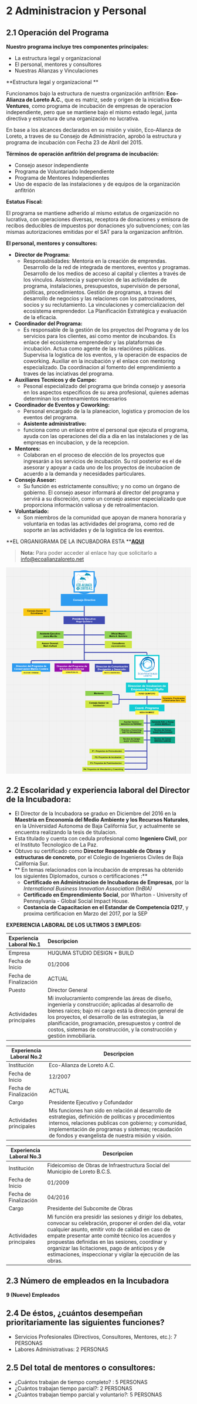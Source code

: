 # 2 Administracion y Personal

## 2.1 Operación del Programa

**Nuestro programa incluye tres componentes principales:**

* La estructura legal y organizacional
* El personal, mentores y consultores
* Nuestras Alianzas y Vinculaciones

**Estructura legal y organizacional **

Funcionamos bajo la estructura de nuestra organización anfitrión: **Eco-Alianza de Loreto A.C.**, que es matriz, sede y origen de la iniciativa **Eco-Ventures**, como programa de incubación de empresas de operacion independiente, pero que se mantiene bajo el mismo estado legal, junta directiva y estructura de una organización no lucrativa.

En base a los alcances declarados en su misión y visión, Eco-Alianza de Loreto, a traves de su Consejo de Administración, aprobó la estructura y programa de incubación con Fecha 23 de Abril del 2015.

**Términos de operación anfitrión del programa de incubación:**

* Consejo asesor independiente
* Programa de Voluntariado Independiente 
* Programa de Mentores Independientes
* Uso de espacio de las instalaciones y de equipos de la organización anfitrión

**Estatus Fiscal:**

El programa se mantiene adherido al mismo estatus de organización no lucrativa, con operaciones diversas, receptora de donaciones y emisora de recibos deducibles de impuestos por donaciones y/o subvenciones; con las mismas autorizaciones emitidas por el SAT para la organizacion anfitrión.

**El personal, mentores y consultores:**

* **Director de Programa:**
  * Responsabilidades: Mentoria en la creación de emprendas. Desarrollo de la red de integrada de mentores, eventos y programas. Desarrollo de los medios de acceso al capital y clientes a través de los vínculos. Asistencia y supervicion de las actividades de programa, instalaciones, presupuestos, supervisión de personal, políticas, procedimientos. Gestión de programas, a traves del desarrollo de negocios y las relaciones con los patrocinadores, socios y su reclutamiento. La vinculaciones y comercializacion del ecosistema emprendedor. La Planificación Estratégica y evaluación de la eficacia.
* **Coordinador del Programa:**
  * Es responsable de la gestión de los proyectos del Programa y de los servicios para los clientes, asi como mentor de incubandos. Es enlace del ecosistema emprendedor y las plataformas de incubación. Actua como agente de las relaciónes públicas. Supervisa la logística de los eventos, y la operación de espacios de coworking. Auxiliar en la incubación y el enlace con mentoring especializado. Da coordinacion al fomento del emprendimiento a traves de las inciativas del programa.
* **Auxiliares Tecnicos y de Campo:**
  * Pesonal especializado del programa que brinda consejo y asesoria en los aspectos especificos de su area profesional, quienes ademas determinan los entrenamientos necesarios 
* **Coordinador de Eventos y Coworking:**
  * Personal encargado de la la planeacion, logistica y promocion de los eventos del programa.
  * **Asistente administrativo:**
  * funciona como un enlace entre el personal que ejecuta el programa, ayuda con las operaciones del día a día en las instalaciones y de las empresas en incubacion, y de la recepcion.
* **Mentores:**
  * Colaboran en el proceso de elección de los proyectos que ingresarán a los servicios de incubación. Su rol posterior es el de asesorar y apoyar a cada uno de los proyectos de incubacion de acuerdo a la demanda y necesidades particulares.
* **Consejo Asesor:**
  * Su función es estrictamente consultivo; y no como un órgano de gobierno. El consejo asesor informará al director del programa y servirá a su discreción, como un consejo asesor especializado que proporciona información valiosa y de retroalimentacion.
* **Voluntariado:**
  * Son miembros de la comunidad que apoyan de manera honoraria y voluntaria en todas las actividades del programa, como red de soporte an las actividades y de la logistica de los eventos.

**EL ORGANIGRAMA DE LA INCUBADORA ESTA **[**AQUI**](https://drive.google.com/a/ecoalianzaloreto.org/file/d/0ByoBgBwWpuxHYnhkeW9HNjBmZXM/view?usp=sharing)

> **Nota:** Para poder acceder al enlace hay que solicitarlo a info@ecoalianzaloreto.net

![Organigrama](../.gitbook/assets/organ_ev.png)

## 2.2 Escolaridad y experiencia laboral del Director de la Incubadora:

* El Director de la Incubadora se graduo en Diciembre del 2016 en la **Maestria en Enconomia del Medio Ambiente y los Recursos Naturales**, en la Universidad Autonoma de Baja California Sur, y actualmente se encuentra realizando la tesis de titulacion.
* Esta titulado y cuenta con cedula profesional como **Ingeniero Civil**, por el Instituto Tecnologico de La Paz.
* Obtuvo su certificado como **Director Responsable de Obras y estructuras de concreto**, por el Colegio de Ingenieros Civiles de Baja California Sur.
* ** En temas relacionados con la incubación de empresas ha obtenido los siguientes Diplomados, cursos o certificaciones :**
  * **Certificado en Administracion de Incubadoras de Empresas**, por la _International Business Innovation Association \(InBIA\)_
  * **Certificado en Emprendimiento Social**,  por Wharton - University of Pennsylvania - Global Social Impact House.
  * **Costancia de Capacitacion en el Estandar de Competencia 0217**, y proxima certificacion en Marzo del 2017, por la SEP

**EXPERIENCIA LABORAL DE LOS ULTIMOS 3 EMPLEOS:**

| Experiencia Laboral No.1 | Descripcion |
| :--- | :--- |
| Empresa | HUQUMA STUDIO DESIGN + BUILD |
| Fecha de Inicio | 01/2006 |
| Fecha de Finalización | ACTUAL |
| Puesto | Director General |
| Actividades principales | Mi involucramiento comprende las áreas de diseño, ingeniería y construcción; aplicadas al desarrollo de bienes raíces; bajo mi cargo está la dirección general de los proyectos, el desarrollo de las estrategias, la planificación, programación, presupuestos y control de costos, sistemas de construcción, y la construcción y gestión inmobiliaria. |

| Experiencia Laboral No.2 | Descripcion |
| --- | --- |
| Institución | Eco-Alianza de Loreto A.C. |
| Fecha de Inicio | 12/2007 |
| Fecha de Finalización | ACTUAL |
| Cargo | Presidente Ejecutivo y Cofundador |
| Actividades principales | Mis funciones han sido en relación al desarrollo de estrategias, definición de políticas y procedimientos internos, relaciones publicas con gobierno; y comunidad, implementación de programas y sistemas; recaudación de fondos y evangelista de nuestra misión y visión. |

| Experiencia Laboral No.3 | Descripcion |
| --- | --- |
| Institución | Fideicomiso de Obras de Infraestructura Social del Municipio de Loreto B.C.S. |
| Fecha de Inicio | 01/2009 |
| Fecha de Finalización | 04/2016 |
| Cargo | Presidente del Subcomite de Obras |
| Actividades principales | Mi función era presidir las sesiones y dirigir los debates, convocar su celebración, proponer el orden del día, votar cualquier asunto, emitir voto de calidad en caso de empate presentar ante comité técnico los acuerdos y propuestas definidas en las sesiones, coordinar y organizar las licitaciones, pago de anticipos y de estimaciones, inspeccionar y vigilar la ejecución de las obras. |

## 2.3 Número de empleados en la Incubadora

**9 \(Nueve\) Empleados**

## 2.4 De éstos, ¿cuántos desempeñan prioritariamente las siguientes funciones?

* Servicios Profesionales \(Directivos, Consultores, Mentores, etc.\): 7 PERSONAS
* Labores Administrativas: 2 PERSONAS

## 2.5 Del total de mentores o consultores:

* ¿Cuántos trabajan de tiempo completo? : 5 PERSONAS
* ¿Cuántos trabajan tiempo parcial?: 2 PERSONAS
* ¿Cuántos trabajan tiempo parcial y voluntario?: 5 PERSONAS

